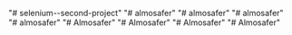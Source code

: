 "# selenium--second-project" 
"# almosafer" 
"# almosafer" 
"# almosafer" 
"# almosafer" 
"# Almosafer" 
"# Almosafer" 
"# Almosafer" 
"# Almosafer" 
